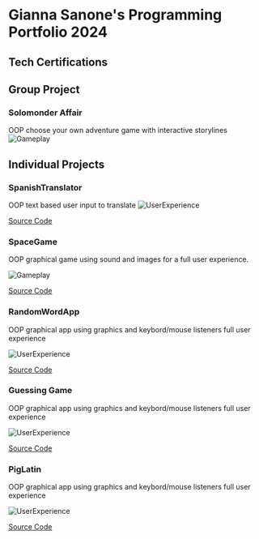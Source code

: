 # Gianna Sanone's Programming Portfolio 2024

## Tech Certifications

## Group Project

### Solomonder Affair
OOP choose your own adventure game with interactive storylines
![Gameplay](https://replit.com/@9615649/code?from=notifications#main.py)

## Individual Projects

### SpanishTranslator
OOP text based user input to translate 
![UserExperience]()

[Source Code]()

### SpaceGame
OOP graphical game using sound and images for a full user experience.

![Gameplay]()

[Source Code]()

### RandomWordApp
OOP graphical app using graphics and keybord/mouse listeners full user experience

![UserExperience](https://replit.com/@9720855/RandomWordApp)

[Source Code]()

### Guessing Game
OOP graphical app using graphics and keybord/mouse listeners full user experience

![UserExperience](https://replit.com/@9720855/Guessing-Game)

[Source Code]()

### PigLatin
OOP graphical app using graphics and keybord/mouse listeners full user experience

![UserExperience](https://replit.com/@9720855/Piglatin#main.py)

[Source Code]()
